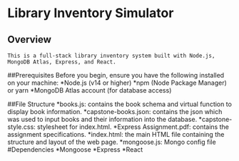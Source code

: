 # Library Inventory Simulator 
## Overview
    This is a full-stack library inventory system built with Node.js, MongoDB Atlas, Express, and React.

##Prerequisites
    Before you begin, ensure you have the following installed on your machine:
    *Node.js (v14 or higher)
    *npm (Node Package Manager) or yarn
    *MongoDB Atlas account (for database access)

##File Structure
    *books.js: contains the book schema and virtual function to display book information. 
    *capstone-books.json: contains the json which was used to input books and their information into the database. 
    *capstone-style.css: stylesheet for index.html. 
    *Express Assignment.pdf: contains the assignment specifications. 
    *index.html: the main HTML file containing the structure and layout of the web page.
    *mongoose.js: Mongo config file 
#Dependencies 
    *Mongoose
    *Express
    *React



